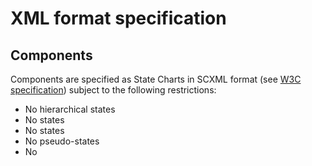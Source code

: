 # XML format specification

## Components

Components are specified as State Charts in SCXML format (see [W3C specification](https://www.w3.org/TR/scxml/)) subject to the following restrictions:

- No hierarchical states
- No <parallel> states
- No <final> states
- No <history> pseudo-states
- No <script> executable elements
- No <cancel> executable elements
- No <donedata> data
- No <content> data
- No system variables other than '_event.data'
- No <invoke> elements

Moreover, <send> <param> and '_event.data' variables have to be used consistently with the declared interface of the component/skill.

Types from the global types definition files can be used without being re-declared.
